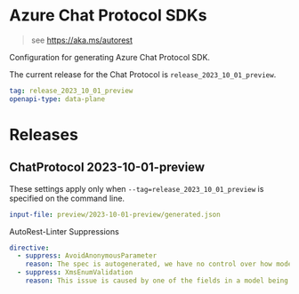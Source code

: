 # Azure Chat Protocol SDKs

> see https://aka.ms/autorest

Configuration for generating Azure Chat Protocol SDK.

The current release for the Chat Protocol is `release_2023_10_01_preview`.

``` yaml
tag: release_2023_10_01_preview
openapi-type: data-plane
```

# Releases

## ChatProtocol 2023-10-01-preview
These settings apply only when `--tag=release_2023_10_01_preview` is specified on the command line.

``` yaml $(tag) == 'release_2023_10_01_preview'
input-file: preview/2023-10-01-preview/generated.json
```

AutoRest-Linter Suppressions

``` yaml
directive:
  - suppress: AvoidAnonymousParameter
    reason: The spec is autogenerated, we have no control over how models are defined.
  - suppress: XmsEnumValidation
    reason: This issue is caused by one of the fields in a model being defined as having a constant boolean value.
```


